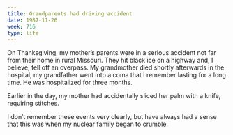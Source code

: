```yaml
---
title: Grandparents had driving accident
date: 1987-11-26
week: 716
type: life
---
```


On Thanksgiving, my mother’s parents were in a serious accident not far from their home in rural Missouri. They hit black ice on a highway and, I believe, fell off an overpass. My grandmother died shortly afterwards in the hospital, my grandfather went into a coma that I remember lasting for a long time. He was hospitalized for three months.

Earlier in the day, my mother had accidentally sliced her palm with a knife, requiring stitches.

I don’t remember these events very clearly, but have always had a sense that this was when my nuclear family began to crumble.
